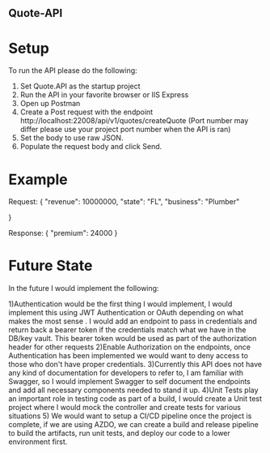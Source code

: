 ## Quote-API


# Setup

To run the API please do the following:

1) Set Quote.API as the startup project
2) Run the API in your favorite browser or IIS Express 
3) Open up Postman
4) Create a Post request with the endpoint http://localhost:22008/api/v1/quotes/createQuote (Port number may differ please use your project port number when the API is ran)
5) Set the body to use raw JSON.
6) Populate the request body and click Send.

# Example
Request:
{
    "revenue": 10000000,
    "state": "FL",
    "business": "Plumber"

}

Response:
{
    "premium": 24000
}


# Future State
In the future I would implement the following:

1)Authentication would be the first thing I would implement, I would implement this using JWT Authentication or OAuth depending on what makes the most sense . I would add an endpoint to pass in credentials and return back a bearer token if the credentials match what we have in the DB/key vault. This bearer token would be used as part of the authorization header for other requests
2)Enable Authorization on the endpoints, once Authentication has been implemented we would want to deny access to those who don't have proper credentials.
3)Currently this API does not have any kind of documentation for developers to refer to, I am familiar with Swagger, so I would implement Swagger to self document the endpoints and add all necessary components needed to stand it up.
4)Unit Tests play an important role in testing code as part of a build, I would create a Unit test project where I would mock the controller and create tests for various situations
5) We would want to setup a CI/CD pipeline once the project is complete, if we are using AZDO, we can create a build and release pipeline to build the artifacts, run unit tests, and deploy our code to a lower environment first.
